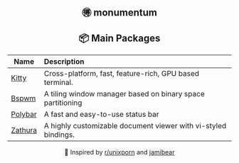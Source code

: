 <div align="center">

## 🉐 monumentum

## 📦 Main Packages
| Name                                                | Description                                                  |
| --------------------------------------------------- | :----------------------------------------------------------- |
| [Kitty](https://github.com/kovidgoyal/kitty)        | Cross-platform, fast, feature-rich, GPU based terminal.      |
| [Bspwm](https://github.com/baskerville/bspwm)       | A tiling window manager based on binary space partitioning   |
| [Polybar](https://github.com/polybar/polybar)       | A fast and easy-to-use status bar                            |
| [Zathura](https://git.pwmt.org/pwmt/zathura)        | A highly customizable document viewer with vi-styled  bindings. |


💜 Inspired by [r/unixporn](https://www.reddit.com/r/unixporn/) and [jamibear](https://github.com/jamibear)
</div>

